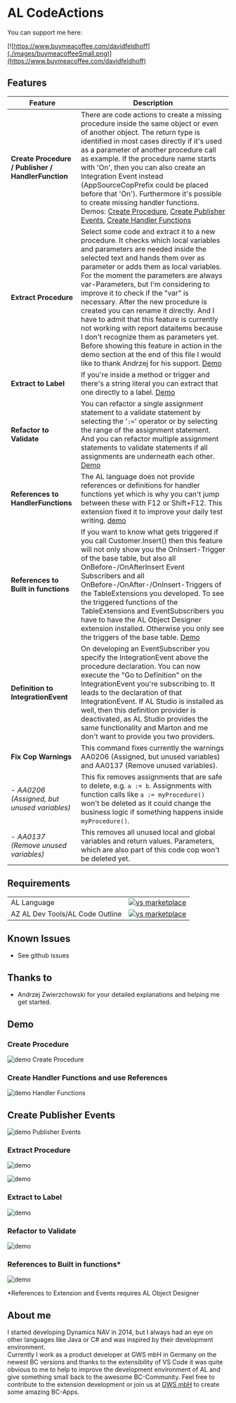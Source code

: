 # AL CodeActions

You can support me here:

[![https://www.buymeacoffee.com/davidfeldhoff](./images/buymeacoffeeSmall.png)](https://www.buymeacoffee.com/davidfeldhoff)

## Features

|Feature  |Description  |
|---------|---------|
|**Create Procedure / Publisher / HandlerFunction**     | There are code actions to create a missing procedure inside the same object or even of another object. The return type is identified in most cases directly if it's used as a parameter of another procedure call as example. If the procedure name starts with 'On', then you can also create an Integration Event instead (AppSourceCopPrefix could be placed before that 'On'). Furthermore it's possible to create missing handler functions. Demos: [Create Procedure](#create-procedure), [Create Publisher Events](#create-publisher-events), [Create Handler Functions](#create-handler-functions-and-use-references)       |
|**Extract Procedure**     |Select some code and extract it to a new procedure. It checks which local variables and parameters are needed inside the selected text and hands them over as parameter or adds them as local variables. For the moment the parameters are always var-Parameters, but I'm considering to improve it to check if the "var" is necessary. After the new procedure is created you can rename it directly. And I have to admit that this feature is currently not working with report dataitems because I don't recognize them as parameters yet. Before showing this feature in action in the demo section at the end of this file I would like to thank Andrzej for his support. [Demo](#extract-procedure) |
|**Extract to Label**|If you're inside a method or trigger and there's a string literal you can extract that one directly to a label. [Demo](#extract-to-label)|
|**Refactor to Validate**|You can refactor a single assignment statement to a validate statement by selecting the '`:=`' operator or by selecting the range of the assignment statement. And you can refactor multiple assignment statements to validate statements if all assignments are underneath each other. [Demo](#refactor-to-validate) |
|**References to HandlerFunctions**     | The AL language does not provide references or definitions for handler functions yet which is why you can't jump between these with F12 or Shift+F12. This extension fixed it to improve your daily test writing. [demo](#create-handler-functions-and-use-references)        |
|**References to Built in functions**|If you want to know what gets triggered if you call Customer.Insert() then this feature will not only show you the OnInsert-Trigger of the base table, but also all OnBefore-/OnAfterInsert Event Subscribers and all OnBefore-/OnAfter-/OnInsert-Triggers of the TableExtensions you developed. To see the triggered functions of the TableExtensions and EventSubscribers you have to have the AL Object Designer extension installed. Otherwise you only see the triggers of the base table. [Demo](#references-to-built-in-functions) |
|**Definition to IntegrationEvent**|On developing an EventSubscriber you specify the IntegrationEvent above the procedure declaration. You can now execute the "Go to Definition" on the IntegrationEvent you're subscribing to. It leads to the declaration of that IntegrationEvent. If AL Studio is installed as well, then this definition provider is deactivated, as AL Studio provides the same functionality and Marton and me don't want to provide you two providers. |
|**Fix Cop  Warnings**| This command fixes currently the warnings AA0206 (Assigned, but unused variables) and AA0137 (Remove unused variables). |
|- *AA0206 (Assigned, but unused variables)*| This fix removes assignments that are safe to delete, e.g. `a := b`. Assignments with function calls like `a := myProcedure()` won't be deleted as it could change the business logic if something happens inside `myProcedure()`. |
|- *AA0137 (Remove unused variables)* | This removes all unused local and global variables and return values. Parameters, which are also part of this code cop won't be deleted yet. |  

## Requirements

|              |         |
|--------------|---------|
| AL Language               | [![vs marketplace](https://img.shields.io/vscode-marketplace/v/ms-dynamics-smb.al.svg?label=vs%20marketplace)](https://marketplace.visualstudio.com/items?itemName=ms-dynamics-smb.al) |
| AZ AL Dev Tools/AL Code Outline           | [![vs marketplace](https://img.shields.io/vscode-marketplace/v/andrzejzwierzchowski.al-code-outline.svg?label=vs%20marketplace)](https://marketplace.visualstudio.com/items?itemName=andrzejzwierzchowski.al-code-outline) |

## Known Issues

- See github issues

## Thanks to

- Andrzej Zwierzchowski for your detailed explanations and helping me get started.

## Demo

### Create Procedure

![demo Create Procedure](images/createprocedures2.gif)

### Create Handler Functions and use References

![demo Handler Functions](images/HandlerFunctions.gif)

## Create Publisher Events

![demo Publisher Events](images/CreateIntegrationEvents2.gif)

### Extract Procedure

![demo](images/ExtractIf2.gif)

![demo](images/ExtractProcedure.gif)  

### Extract to Label

![demo](images/ExtractLabel.gif)

### Refactor to Validate

![demo](images/RefactorValidate.gif)

### References to Built in functions*

![demo](images/DefinitionsOfBuiltInFunctions.gif)

*References to Extension and Events requires AL Object Designer

## About me

I started developing Dynamics NAV in 2014, but I always had an eye on other languages like Java or C# and was inspired by their development environment.  
Currently I work as a product developer at GWS mbH in Germany on the newest BC versions and thanks to the extensibility of VS Code it was quite obvious to me to help to improve the development environment of AL and give something small back to the awesome BC-Community. Feel free to contribute to the extension development or join us at [GWS mbH](https://www.gws.ms/en) to create some amazing BC-Apps.
